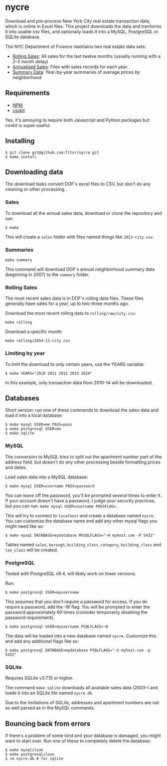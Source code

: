 nycre
=====

Download and pre-process New York City real estate transaction data, which is online in Excel files. This project downloads the data and tranforms it into usable csv files, and optionally loads it into a MySQL, PostgreSQL or SQLite database.

The NYC Department of Finance maintains two real estate data sets:
* [Rolling Sales](http://www.nyc.gov/html/dof/html/property/rolling_sales_data.shtml): All sales for the last twelve months (usually running with a 2-3 month delay)
* [Annualized Sales](http://www.nyc.gov/html/dof/html/property/rolling_sales_data_annualized.shtml): Files with sales records for each year.
* [Summary Data](http://www.nyc.gov/html/dof/html/property/rolling_sales_data_annualized.shtml): Year-by-year summaries of average prices by neighborhood

## Requirements

* [NPM](http://nodejs.org/download/)
* [csvkit](https://github.com/onyxfish/csvkit)

Yes, it's annoying to require both Javascript and Python packages but csvkit is super-useful.

## Installing

```
$ git clone git@github.com:fitnr/nycre.git
$ make install
```

## Downloading data

The download tasks convert DOF's excel files to CSV, but don't do any cleaning or other processing.

### Sales

To download all the annual sales data, download or clone the repository and run:

````
$ make
````

This will create a `sales` folder with files named things like `2013-city.csv`.

### Summaries

````
make summary
````

This command will download DOF's annual neighborhood summary data (beginning in 2007) to the `summary` folder.

### Rolling Sales

The most recent sales data is in DOF's rolling data files. These files generally have sales for a year, up to two-three months ago.

Download the most recent rolling data to `rolling/raw/city.csv`:
````
make rolling
````

Download a specific month:
````
make rolling/2014-11-city.csv
````

### Limiting by year

To limit the download to only certain years, use the YEARS variable:
````
$ make YEARS="2010 2011 2012 2013 2014"
````

In this example, only transaction data from 2010-14 will be downloaded.

## Databases

Short version: run one of these commands to download the sales data and load it into a local database:

````
$ make mysql USER=me PASS=pass
$ make postgresql USER=me
$ make sqlite
````

### MySQL

The conversion to MySQL tries to split out the apartment number part of the address field, but doesn't do any other processing beside formatting prices and dates.

Load sales data into a MySQL database:

````
$ make mysql USER=username PASS=password
````

You can leave off the password, you'll be prompted several times to enter it. If your account doesn't have a password, I judge your security practices, but you can run: `make mysql USER=username PASSFLAG=`.

This will try to connect to `localhost` and create a database named `nycre`. You can customize the database name and add any other mysql flags you might need like so:
````
$ make mysql DATABASE=mydatabase MYSQLFLAGS="-H myhost.com -P 5432"
````

Tables named `sales`, `borough`, `building_class_category`, `building_class` and `tax_class` will be created.

### PostgreSQL

Tested with PostgreSQL v9.4, will likely work on lower versions.

Run:
````
$ make postgresql USER=myusername
````

This assumes that you don't require a password for access. If you do require a password, add the -W flag. You will be prompted to enter the password approximately 60 times (consider temporarily disabling the password requirement).
````
$ make postgresql USER=myusername PSQLFLAGS=-W
````

The data will be loaded into a new database named `nycre`. Customize this and add any additional flags like so: 
````
$ make postgresql DATABASE=mydatabase PSQLFLAGS="-h myhost.com -p 5432"
````

### SQLite

Requires SQLite v3.7.15 or higher.

The command `make sqlite` downloads all available sales data (2003-) and loads it into an SQLite file named `nycre.db`.

Due to the limitations of SQLite, addresses and apartment numbers are not as well parsed as in the MySQL commands.

## Bouncing back from errors

If there's a problem of some kind and your database is damaged, you might want to start over. Run one of these to completely delete the database:

````
$ make mysqlclean
$ make postgresqlclean
$ rm nycre.db # for sqlite
````
